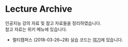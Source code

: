 # Lecture Archive

인공지능 강의 자료 및 참고 자료들을 정리하였습니다. <br>
참고 자료는 위키 메뉴에 있습니다.


- 멀티캠퍼스 (2018-03-26~28) 실습 코드는 [여기](https://github.com/thinkronize/lecture-archive/tree/master/2018-MAR)에 있습니다.
